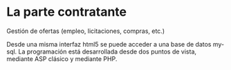 # La parte contratante
Gestión de ofertas (empleo, licitaciones, compras, etc.)

Desde una misma interfaz html5 se puede acceder a una base de datos my-sql. La programación está desarrollada desde dos puntos de vista, mediante ASP clásico y mediante PHP.
